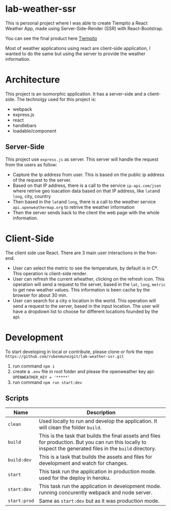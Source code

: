 # lab-weather-ssr
This is personal project where I was able to create Tiempito a React Weather App, made using Server-Side-Render (SSR) with React-Bootstrap.

You can see the final product here [Tiempito](http://tiempito.herokuapp.com)

Most of weather applications using react are client-side application, I wanted to do the same but using the server to provide the weather information.

# Architecture
This project is an isomorphic application.
It has a server-side and a client-side.
The technolgy used for this project is: 
  - webpack
  - express.js
  - react
  - handlebars
  - loadable/component
## Server-Side
This project use `express.js` as server. 
This server will handle the request from the users as follow:
- Capture the Ip address from user. This is based on the public ip address of the request to the server.
- Based on that IP address, there is a call to the service `ip-api.com/json` where retrive geo loacation data based on that IP address, like `lat`and `long`, city, country
- Then based in the `lat`and `long`, there is a call to the weather service `api.openweathermap.org` to retrive the weather information
- Then the server sends back to the client the web page with the whole information.

# Client-Side
The client side use React.
There are 3 main user interactions in the fron-end.
- User can select the metric to see the temperature, by default is in Cº. This operation is client-side render.
- User can refresh the current wheather, clicking on the refresh icon. This operation will send a request to the server, based in the `lat`, `long`, `metric` to get new weather values. This information is been cache by the browser for about 30 min.
- User can search for a city o location in the world. This operation will send a request to the server, based in the input location. The user will have a dropdown list to choose for different locations founded by the api.

# Development
To start developing in local or contribute, please clone or fork the repo `https://github.com/rubenmunozgit/lab-weather-ssr.git`
1. run command `npm i`
2. create a `.env` file in root folder and please the openweather key api: `OPENWEATHER_KEY = '*****'`
3. run command `npm run start:dev` 
## Scripts
Name              | Description
----------------- | --------------------------------------------
`clean`           | Used locally to run and develop the application. It will clean the folder `build`.
`build`           | This is the task that builds the final assets and files for production. But you can run this locally to inspect the generated files in the `build` directory.
`build:dev`       | This is a task that builds the assets and files for development and watch for changes.
`start`           | This task run the application in production mode. used for the deploy in heroku.
`start:dev`       | This task run the application in development mode. running concurently webpack and node server.
`start:prod`      | Same as `start:dev` but as it was production mode.


